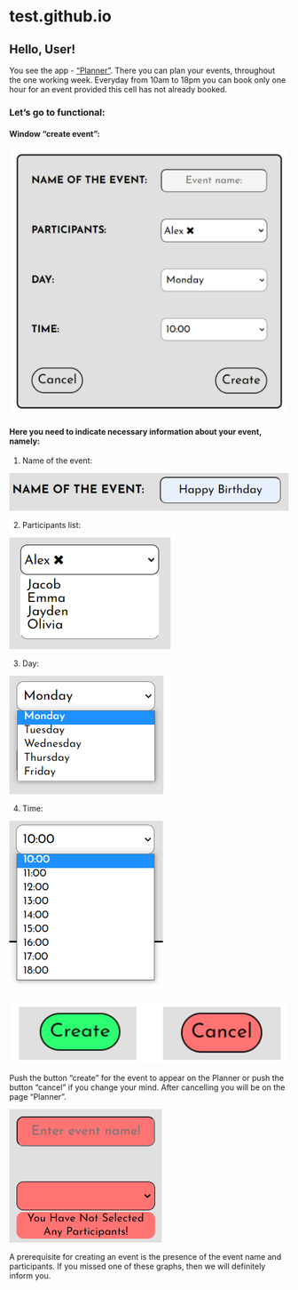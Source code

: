 # test.github.io

## Hello, User!
  
  You see the app - [“Planner”](https://ihor1998.github.io/test.github.io/). There you can plan your events, throughout the one working week. Everyday from 10am to 18pm you can book only one hour for an event provided this cell has not already booked. 

### Let’s go to functional: 

#### Window “create event”:

![create event](./img/image_2021-02-13_16-27-16.png)

#### Here you need to indicate necessary information about your event, namely:

1) Name of the event:

![name](./img/image_2021-02-13_16-19-56.png)

 2) Participants list:

![participants](./img/image_2021-02-13_16-20-02.png)

 3) Day:

![day](./img/image_2021-02-13_16-20-08.png)

4) Time:

![time](./img/image_2021-02-13_16-20-22.png)

![button](./img/image_2021-02-13_16-50-20.png)

Push the button “create” for the event to appear on the Planner or push the button “cancel” if you change your mind. 
After cancelling you will be on the page “Planner”.

![error](./img/image_2021-02-13_16-20-44.png)

A prerequisite for creating an event is the presence of the event name and participants. 
If you missed one of these graphs, then we will definitely inform you.
